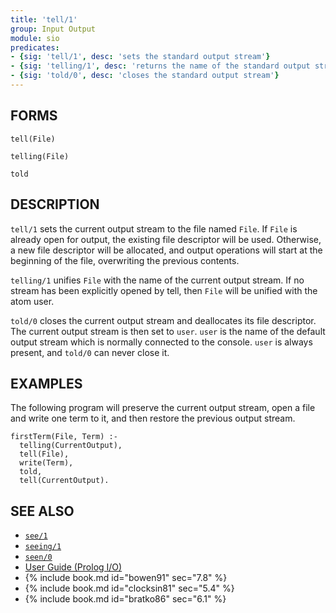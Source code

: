 ```yaml
---
title: 'tell/1'
group: Input Output
module: sio
predicates:
- {sig: 'tell/1', desc: 'sets the standard output stream'}
- {sig: 'telling/1', desc: 'returns the name of the standard output stream'}
- {sig: 'told/0', desc: 'closes the standard output stream'}
---
```


## FORMS

```
tell(File)

telling(File)

told
```

## DESCRIPTION

`tell/1` sets the current output stream to the file named `File`. If `File` is already open for output, the existing file descriptor will be used. Otherwise, a new file descriptor will be allocated, and output operations will start at the beginning of the file, overwriting the previous contents.

`telling/1` unifies `File` with the name of the current output stream. If no stream has been explicitly opened by tell, then `File` will be unified with the atom user.

`told/0` closes the current output stream and deallocates its file descriptor. The current output stream is then set to `user`. `user` is the name of the default output stream which is normally connected to the console. `user` is always present, and `told/0` can never close it.


## EXAMPLES

The following program will preserve the current output stream, open a file and write one term to it, and then restore the previous output stream.

```
firstTerm(File, Term) :-
  telling(CurrentOutput),
  tell(File),
  write(Term),
  told,
  tell(CurrentOutput).
```

## SEE ALSO

- [`see/1`](see.html)
- [`seeing/1`](see.html)
- [`seen/0`](see.html)
- [User Guide (Prolog I/O)](../guide/10-Prolog-I-O.html)
- {% include book.md id="bowen91"    sec="7.8" %}
- {% include book.md id="clocksin81" sec="5.4" %}
- {% include book.md id="bratko86"   sec="6.1" %}
